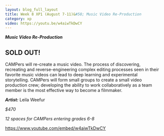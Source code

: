 ```yaml
---
layout: blog_full_layout
title: Week 8 XP1 (August 7-11)&#58; Music Video Re-Production
category: xp
video: https://youtu.be/w4aiwTkDwCY
---
```


**_Music Video Re-Production_**

## SOLD OUT!

CAMPers will re-create a music video. The process of discovering, recreating and reverse-engineering complex editing processes seen in their favorite music videos can lead to deep learning and experimental storytelling. CAMPers will form small groups to create a small video production crew; developing the ability to work collaboratively as a team member is the most effective way to become a filmmaker. 


**_Artist:_** Leila Weefur

*$470*

*12 spaces for CAMPers entering grades 6-8*

https://www.youtube.com/embed/w4aiwTkDwCY